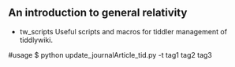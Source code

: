 
## An introduction to general relativity 



 
* tw_scripts
Useful scripts and macros for tiddler management of tiddlywiki. 

#usage
$ python update_journalArticle_tid.py -t tag1 tag2 tag3
